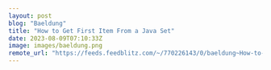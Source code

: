 ```yaml
---
layout: post
blog: "Baeldung"
title: "How to Get First Item From a Java Set"
date: 2023-08-09T07:10:33Z
image: images/baeldung.png
remote_url: "https://feeds.feedblitz.com/~/770226143/0/baeldung~How-to-Get-First-Item-From-a-Java-Set"
---
```

